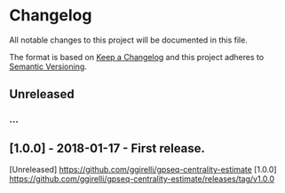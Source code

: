 # Changelog
All notable changes to this project will be documented in this file.

The format is based on [Keep a Changelog](http://keepachangelog.com/en/1.0.0/)
and this project adheres to [Semantic Versioning](http://semver.org/spec/v2.0.0.html).


## Unreleased
### ...



## [1.0.0] - 2018-01-17 - First release.



[Unreleased] https://github.com/ggirelli/gpseq-centrality-estimate
[1.0.0] https://github.com/ggirelli/gpseq-centrality-estimate/releases/tag/v1.0.0